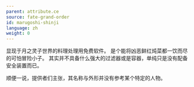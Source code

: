 ```yaml
---
parent: attribute.ce
source: fate-grand-order
id: marugoshi-shinji
language: zh
weight: 0
---
```


显现于月之灵子世界的料理处理用免费软件。
是个能将凶恶鲜红炖菜都一饮而尽的可怕冒险小子。
其实并不具备什么强大的过滤器或是容器，单纯只是没有配备安全装置而已。

顺便一说，提供者们主张，其名称与外形并没有参考某个特定的人物。
